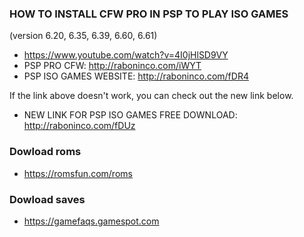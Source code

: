 ### HOW TO INSTALL CFW PRO IN PSP TO PLAY ISO GAMES 
(version 6.20, 6.35, 6.39, 6.60, 6.61)
- https://www.youtube.com/watch?v=4I0jHlSD9VY 
- PSP PRO CFW: http://raboninco.com/iWYT 
- PSP ISO GAMES WEBSITE: http://raboninco.com/fDR4

If the link above doesn't work, you can check out the new link below.
- NEW LINK FOR PSP ISO GAMES FREE DOWNLOAD: http://raboninco.com/fDUz

### Dowload roms
- https://romsfun.com/roms

### Dowload saves
- https://gamefaqs.gamespot.com
